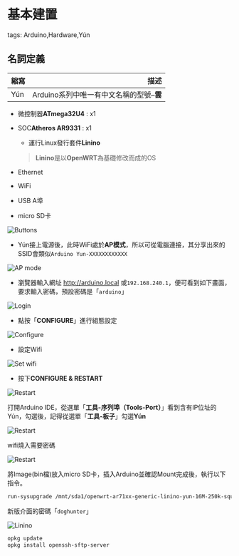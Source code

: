 # 基本建置

tags: Arduino,Hardware,Yún

## 名詞定義

|   縮寫     |    描述 |
| :-------- | --------:|
| Yún  | Arduino系列中唯一有中文名稱的型號–**雲** |

<!--sec data-title="硬體規格" data-id="1" data-nopdf="true" data-collapse=false ces-->

- 微控制器**ATmega32U4** : x1
- SOC**Atheros AR9331** : x1
  - 運行Linux發行套件**Linino**
  > **Linino**是以**OpenWRT**為基礎修改而成的OS

- Ethernet
- WiFi
- USB A埠
- micro SD卡

![Buttons](../images/yun_1.png)

<!--endsec-->

<!--sec data-title="上電" data-id="2" data-nopdf="true" data-collapse=false ces-->

- Yún接上電源後，此時WiFi處於**AP模式**，所以可從電腦連接，其分享出來的SSID會類似`Arduino Yun-XXXXXXXXXXXX`

![AP mode](../images/yun_2.png)

- 瀏覽器輸入網址 http://arduino.local 或`192.168.240.1`，便可看到如下畫面，要求輸入密碼，預設密碼是「`arduino`」

![Login](../images/yun_3.png)

- 點按「**CONFIGURE**」進行組態設定

![Configure](../images/yun_4.png)

- 設定Wifi

![Set wifi](../images/yun_5.png)

- 按下**CONFIGURE & RESTART**

![Restart](../images/yun_6.png)

<!--endsec-->

<!--sec data-title="從Arduino IDE燒入" data-id="3" data-nopdf="true" data-collapse=false ces-->

打開Arduino IDE，從選單「**工具-序列埠（Tools-Port）**」看到含有IP位址的Yún，勾選後，記得從選單「**工具-板子**」勾選**Yún**

![Restart](../images/yun_7.png)

wifi燒入需要密碼

![Restart](../images/yun_8.png)

<!--endsec-->

<!--sec data-title="Update image" data-id="4" data-nopdf="true" data-collapse=false ces-->

將Image(bin檔)放入micro SD卡，插入Arduino並確認Mount完成後，執行以下指令。

``` bash
run-sysupgrade /mnt/sda1/openwrt-ar71xx-generic-linino-yun-16M-250k-squashfs-sysupgrade.bin
```

新版介面的密碼「`doghunter`」

![Linino](../images/yun_9.png)

<!--endsec-->

<!--sec data-title="安裝SFTP" data-id="5" data-nopdf="true" data-collapse=false ces-->

``` bash
opkg update
opkg install openssh-sftp-server
```

<!--endsec-->